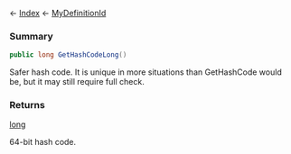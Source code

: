 ← [Index](Api-Index) ← [MyDefinitionId](VRage.Game.MyDefinitionId)

### Summary

```csharp
public long GetHashCodeLong()
```

Safer hash code. It is unique in more situations than GetHashCode would be, but it may still require full check.

### Returns

[long](System.Int64)

64-bit hash code.


